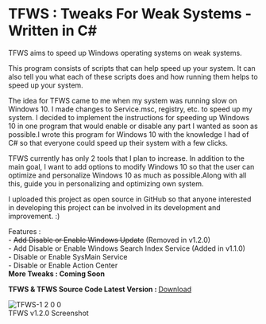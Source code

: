 # TFWS : Tweaks For Weak Systems - Written in C#
 TFWS aims to speed up Windows operating systems on weak systems.

 <p>This program consists of scripts that can help speed up your system. It can also tell you what each of these scripts does and how running them helps to speed up your system.</p>

<p>The idea for TFWS came to me when my system was running slow on Windows 10. I made changes to Service.msc, registry, etc. to speed up my system.
I decided to implement the instructions for speeding up Windows 10 in one program that would enable or disable any part I wanted as soon as possible.I wrote this program for Windows 10 with the knowledge I had of C# so that everyone could speed up their system with a few clicks.</p>

<p>TFWS currently has only 2 tools that I plan to increase. In addition to the main goal, I want to add options to modify Windows 10 so that the user can optimize and personalize Windows 10 as much as possible.Along with all this, guide you in personalizing and optimizing own system.<p>

<p>I uploaded this project as open source in GitHub so that anyone interested in developing this project can be involved in its development and improvement. :)</p>

<p>Features :
  <br/>	
  - <strike>Add Disable or Enable Windows Update</strike> (Removed in v1.2.0)
   <br/>
  - Add Disable or Enable Windows Search Index Service (Added in v1.1.0)
   <br/>
  - Disable or Enable SysMain Service
  <br/>
  - Disable or Enable Action Center
   <br/>
   <b>More Tweaks : Coming Soon</b>
</p>

<p><b>TFWS & TFWS Source Code Latest Version : </b><a href="https://github.com/s19mee/TFWS/releases">Download</a></p>

![TFWS-1 2 0 0](https://user-images.githubusercontent.com/79229394/133928418-3a4c1180-dfb8-4476-aff0-31f1f409fe23.jpg)
<br/>
TFWS v1.2.0 Screenshot
